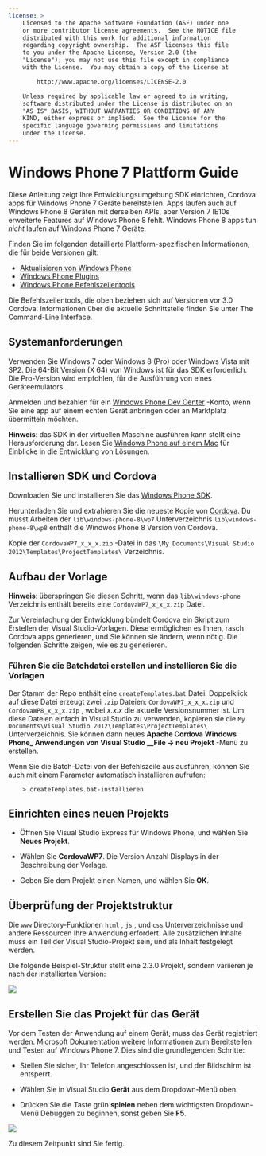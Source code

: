 ```yaml
---
license: >
    Licensed to the Apache Software Foundation (ASF) under one
    or more contributor license agreements.  See the NOTICE file
    distributed with this work for additional information
    regarding copyright ownership.  The ASF licenses this file
    to you under the Apache License, Version 2.0 (the
    "License"); you may not use this file except in compliance
    with the License.  You may obtain a copy of the License at

        http://www.apache.org/licenses/LICENSE-2.0

    Unless required by applicable law or agreed to in writing,
    software distributed under the License is distributed on an
    "AS IS" BASIS, WITHOUT WARRANTIES OR CONDITIONS OF ANY
    KIND, either express or implied.  See the License for the
    specific language governing permissions and limitations
    under the License.
---
```


# Windows Phone 7 Plattform Guide

Diese Anleitung zeigt Ihre Entwicklungsumgebung SDK einrichten, Cordova apps für Windows Phone 7 Geräte bereitstellen. Apps laufen auch auf Windows Phone 8 Geräten mit derselben APIs, aber Version 7 IE10s erweiterte Features auf Windows Phone 8 fehlt. Windows Phone 8 apps tun *nicht* laufen auf Windows Phone 7 Geräte.

Finden Sie im folgenden detaillierte Plattform-spezifischen Informationen, die für beide Versionen gilt:

*   <a href="../wp8/upgrading.html">Aktualisieren von Windows Phone</a>
*   <a href="../wp8/plugin.html">Windows Phone Plugins</a>
*   <a href="../wp8/tools.html">Windows Phone Befehlszeilentools</a>

Die Befehlszeilentools, die oben beziehen sich auf Versionen vor 3.0 Cordova. Informationen über die aktuelle Schnittstelle finden Sie unter The Command-Line Interface.

## Systemanforderungen

Verwenden Sie Windows 7 oder Windows 8 (Pro) oder Windows Vista mit SP2. Die 64-Bit Version (X 64) von Windows ist für das SDK erforderlich. Die Pro-Version wird empfohlen, für die Ausführung von eines Geräteemulators.

Anmelden und bezahlen für ein [Windows Phone Dev Center][1] -Konto, wenn Sie eine app auf einem echten Gerät anbringen oder an Marktplatz übermitteln möchten.

 [1]: http://dev.windowsphone.com/en-us/publish

**Hinweis**: das SDK in der virtuellen Maschine ausführen kann stellt eine Herausforderung dar. Lesen Sie [Windows Phone auf einem Mac][2] für Einblicke in die Entwicklung von Lösungen.

 [2]: http://aka.ms/BuildaWP8apponaMac

## Installieren SDK und Cordova

Downloaden Sie und installieren Sie das [Windows Phone SDK][3].

 [3]: http://www.microsoft.com/download/en/details.aspx?displaylang=en&id=27570/

Herunterladen Sie und extrahieren Sie die neueste Kopie von [Cordova][4]. Du musst Arbeiten der `lib\windows-phone-8\wp7` Unterverzeichnis `lib\windows-phone-8\wp8` enthält die Windwos Phone 8 Version von Cordova.

 [4]: http://phonegap.com/download

Kopie der `CordovaWP7_x_x_x.zip` -Datei in das `\My Documents\Visual
Studio 2012\Templates\ProjectTemplates\` Verzeichnis.

## Aufbau der Vorlage

**Hinweis**: überspringen Sie diesen Schritt, wenn das `lib\windows-phone` Verzeichnis enthält bereits eine `CordovaWP7_x_x_x.zip` Datei.

Zur Vereinfachung der Entwicklung bündelt Cordova ein Skript zum Erstellen der Visual Studio-Vorlagen. Diese ermöglichen es Ihnen, rasch Cordova apps generieren, und Sie können sie ändern, wenn nötig. Die folgenden Schritte zeigen, wie es zu generieren.

### Führen Sie die Batchdatei erstellen und installieren Sie die Vorlagen

Der Stamm der Repo enthält eine `createTemplates.bat` Datei. Doppelklick auf diese Datei erzeugt zwei `.zip` Dateien: `CordovaWP7_x_x_x.zip` und `CordovaWP8_x_x_x.zip` , wobei *x.x.x* die aktuelle Versionsnummer ist. Um diese Dateien einfach in Visual Studio zu verwenden, kopieren sie die `My Documents\Visual Studio
2012\Templates\ProjectTemplates\` Unterverzeichnis. Sie können dann neues **Apache Cordova Windows Phone_ Anwendungen von Visual Studio __File → neu Projekt** -Menü zu erstellen.

Wenn Sie die Batch-Datei von der Befehlszeile aus ausführen, können Sie auch mit einem Parameter automatisch installieren aufrufen:

        > createTemplates.bat-installieren
    

## Einrichten eines neuen Projekts

*   Öffnen Sie Visual Studio Express für Windows Phone, und wählen Sie **Neues Projekt**.

*   Wählen Sie **CordovaWP7**. Die Version Anzahl Displays in der Beschreibung der Vorlage.

*   Geben Sie dem Projekt einen Namen, und wählen Sie **OK**.

## Überprüfung der Projektstruktur

Die `www` Directory-Funktionen `html` , `js` , und `css` Unterverzeichnisse und andere Ressourcen Ihre Anwendung erfordert. Alle zusätzlichen Inhalte muss ein Teil der Visual Studio-Projekt sein, und als Inhalt festgelegt werden.

Die folgende Beispiel-Struktur stellt eine 2.3.0 Projekt, sondern variieren je nach der installierten Version:

![][5]

 [5]: img/guide/platforms/wp8/projectStructure.png

## Erstellen Sie das Projekt für das Gerät

Vor dem Testen der Anwendung auf einem Gerät, muss das Gerät registriert werden. [Microsoft][6] Dokumentation weitere Informationen zum Bereitstellen und Testen auf Windows Phone 7. Dies sind die grundlegenden Schritte:

 [6]: http://msdn.microsoft.com/en-us/library/windowsphone/develop/ff402565(v=vs.105).aspx

*   Stellen Sie sicher, Ihr Telefon angeschlossen ist, und der Bildschirm ist entsperrt.

*   Wählen Sie in Visual Studio **Gerät** aus dem Dropdown-Menü oben.

*   Drücken Sie die Taste grün **spielen** neben dem wichtigsten Dropdown-Menü Debuggen zu beginnen, sonst geben Sie **F5**.

![][7]

 [7]: img/guide/platforms/wp7/wpd.png

Zu diesem Zeitpunkt sind Sie fertig.